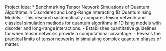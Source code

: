 
Project Idea:
	* Benchmarking Tensor Network Simulations of Quantum Algorithms in Disordered and Long-Range Interacting 1D Quantum Ising Models
		- This research systematically compares tensor network and classical simulation methods for quantum algorithms in 1D Ising models with disorder and long-range interactions.
		- Establishes quantitative guidelines for when tensor networks provide a computational advantage.
		- Reveals the practical limits of tensor networks in simulating complex quantum phases of matter.

        